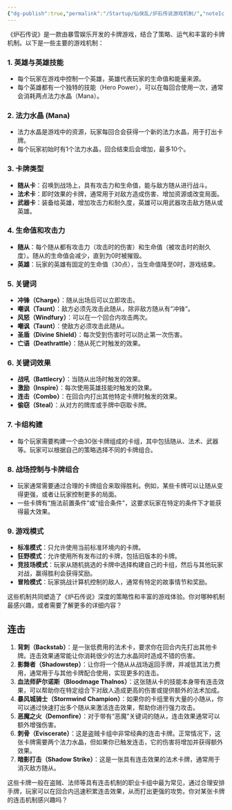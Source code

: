 ```yaml
---
{"dg-publish":true,"permalink":"/Startup/仙侠乱/炉石传说游戏机制/","noteIcon":""}
---
```


《炉石传说》是一款由暴雪娱乐开发的卡牌游戏，结合了策略、运气和丰富的卡牌机制。以下是一些主要的游戏机制：

### 1. **英雄与英雄技能**
   - 每个玩家在游戏中控制一个英雄，英雄代表玩家的生命值和能量来源。
   - 每个英雄都有一个独特的技能（Hero Power），可以在每回合使用一次，通常会消耗两点法力水晶（Mana）。

### 2. **法力水晶 (Mana)**
   - 法力水晶是游戏中的资源，玩家每回合会获得一个新的法力水晶，用于打出卡牌。
   - 每个玩家初始时有1个法力水晶，回合结束后会增加，最多10个。

### 3. **卡牌类型**
   - **随从卡**：召唤到战场上，具有攻击力和生命值，能与敌方随从进行战斗。
   - **法术卡**：即时效果的卡牌，通常用于对敌方造成伤害、增加资源或改变局面。
   - **武器卡**：装备给英雄，增加攻击力和耐久度，英雄可以用武器攻击敌方随从或英雄。
   
### 4. **生命值和攻击力**
   - **随从**：每个随从都有攻击力（攻击时的伤害）和生命值（被攻击时的耐久度）。随从的生命值会减少，直到为0时被摧毁。
   - **英雄**：玩家的英雄有固定的生命值（30点），当生命值降至0时，游戏结束。

### 5. **关键词**
   - **冲锋（Charge）**：随从出场后可以立即攻击。
   - **嘲讽（Taunt）**：敌方必须先攻击此随从，除非敌方随从有“冲锋”。
   - **风怒（Windfury）**：可以在一个回合内攻击两次。
   - **嘲讽（Taunt）**：使敌方必须攻击此随从。
   - **圣盾（Divine Shield）**：每次受到伤害时可以防止第一次伤害。
   - **亡语（Deathrattle）**：随从死亡时触发的效果。

### 6. **关键词效果**
   - **战吼（Battlecry）**：当随从出场时触发的效果。
   - **激励（Inspire）**：每次使用英雄技能时触发的效果。
   - **连击（Combo）**：在回合内打出其他特定卡牌时触发的效果。
   - **偷窃（Steal）**：从对方的牌库或手牌中窃取卡牌。

### 7. **卡组构建**
   - 每个玩家需要构建一个由30张卡牌组成的卡组，其中包括随从、法术、武器等。玩家可以根据自己的策略选择不同的卡牌组合。

### 8. **战场控制与卡牌组合**
   - 玩家通常需要通过合理的卡牌组合来取得胜利。例如，某些卡牌可以让随从变得更强，或者让玩家控制更多的局面。
   - 一些卡牌有“施法前置条件”或“组合条件”，这要求玩家在特定的条件下才能获得最大效果。

### 9. **游戏模式**
   - **标准模式**：只允许使用当前标准环境内的卡牌。
   - **狂野模式**：允许使用所有发布过的卡牌，包括旧版本的卡牌。
   - **竞技场模式**：玩家从随机挑选的卡牌中选择构建自己的卡组，然后与其他玩家对战，赢得胜利会获得奖励。
   - **冒险模式**：玩家挑战计算机控制的敌人，通常有特定的故事情节和奖励。

这些机制共同塑造了《炉石传说》深度的策略性和丰富的游戏体验。你对哪种机制最感兴趣，或者需要了解更多的详细内容？

## 连击

1. **背刺（Backstab）**：是一张低费用的法术卡，要求你在回合内先打出其他卡牌。连击效果通常能让你消耗很少的法力水晶同时造成不错的伤害。
2. **影舞者（Shadowstep）**：让你将一个随从从战场返回手牌，并减低其法力费用，通常用于与其他卡牌配合使用，实现更多的连击。
3. **血法师萨尔诺斯（Bloodmage Thalnos）**：这张随从卡的技能本身带有连击效果，可以帮助你在特定组合下对敌人造成更高的伤害或提供额外的法术加成。
4. **暴风城骑士（Stormwind Champion）**：如果你的卡组里有大量的小随从，你可以通过快速打出多个随从来激活连击效果，帮助你进行强力攻击。
5. **恶魔之火（Demonfire）**：对于带有“恶魔”关键词的随从，连击效果通常可以额外增强伤害。
6. **刺骨（Eviscerate）**：这是盗贼卡组中非常经典的连击卡牌。正常情况下，这张卡牌需要两个法力水晶，但如果你已触发连击，它的伤害将增加并获得额外效果。
7. **暗影打击（Shadow Strike）**：这是一张具有连击效果的法术卡牌，通常用于消灭敌方随从。

这些卡牌一般在盗贼、法师等具有连击机制的职业卡组中最为常见，通过合理安排手牌，玩家可以在回合内迅速积累连击效果，从而打出更强的攻势。你对某张卡牌的连击机制感兴趣吗？
